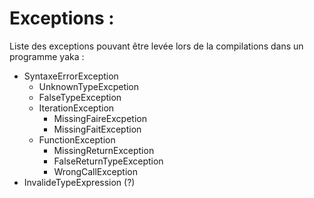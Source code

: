 # Exceptions : 

Liste des exceptions pouvant être levée lors de la compilations dans un programme yaka :   

* SyntaxeErrorException   
	* UnknownTypeExcpetion
	* FalseTypeException
	* IterationException
		* MissingFaireExcpetion
		* MissingFaitException
	* FunctionException
		* MissingReturnException
		* FalseReturnTypeException
		* WrongCallException
* InvalideTypeExpression (?)

